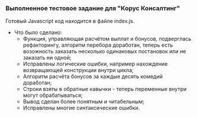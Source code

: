 ### Выполненное тестовое задание для "Корус Консалтинг"

Готовый Javascript код находится в файле index.js.
+ Что было сделано:
    + Функция, управляющая расчётом выплат и бонусов, подверглась рефакторингу, алгоритм перебора доработан, теперь есть возожность заказать несколько одинаковых постановок или не заказать ни одной;
    + Исправлены логические ошибки, например нахождение возвращающей конструкции внутри цикла; 
    + Алгоритм расчёта бонусов за каждые десять комедий доработан;
    + Строки взяты в обратные кавычки - теперь переменные внутри могут обрабатываться;
    + Вывод сделан более понятным и читабельным;
    + Исправлены многие синтаксические ошибки.
